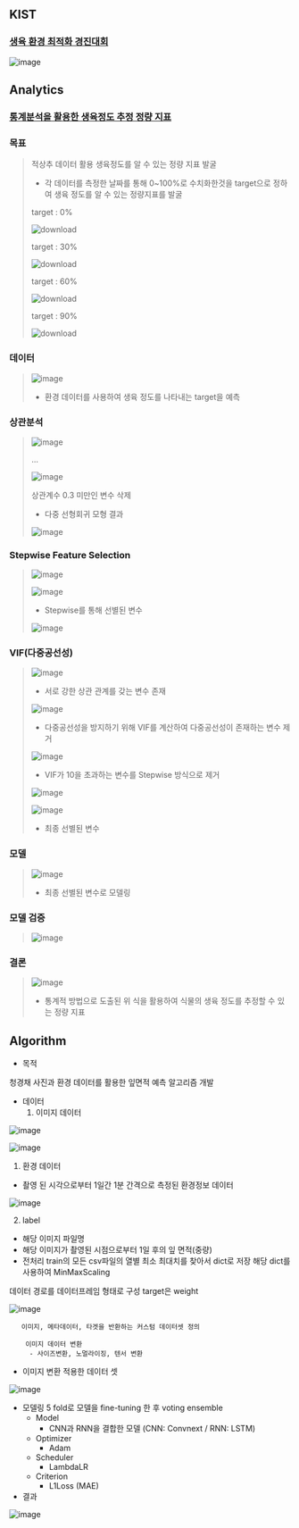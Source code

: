 ## KIST
### [생육 환경 최적화 경진대회](https://dacon.io/competitions/official/235897/overview/description)

![image](https://user-images.githubusercontent.com/91044039/169456529-13facc71-63ab-4cea-9c78-51ba36899617.png)

## Analytics
### [통계분석을 활용한 생육정도 추정 정량 지표](https://dacon.io/competitions/official/235897/codeshare/4955?page=1&dtype=recent)

### 목표
> 적상추 데이터 활용 생육정도를 알 수 있는 정량 지표 발굴
> - 각 데이터를 측정한 날짜를 통해 0~100%로 수치화한것을 target으로 정하여 생육 정도를 알 수 있는 정량지표를 발굴
> 
> target : 0%
> 
> ![download](https://user-images.githubusercontent.com/91044039/169457498-0979b87b-6a6d-4965-a709-b49433903d2c.png)
> 
> target : 30%
> 
> ![download](https://user-images.githubusercontent.com/91044039/169457586-34631113-8008-48fd-845d-7833fb9b2584.png)
> 
> target : 60%
> 
> ![download](https://user-images.githubusercontent.com/91044039/169457604-e06adc91-22f4-4b1f-8da7-fd2d99868929.png)
>
> target : 90%
>
>![download](https://user-images.githubusercontent.com/91044039/169457770-5be531b5-fd89-4f0a-8ce9-dce2fb56528c.png)

### 데이터
> ![image](https://user-images.githubusercontent.com/91044039/169458070-adac835d-387b-4aac-a9bc-66479009890b.png)
> - 환경 데이터를 사용하여 생육 정도를 나타내는 target을 예측

### 상관분석
> ![image](https://user-images.githubusercontent.com/91044039/169458736-bf0faa97-3bbb-420b-8350-013a9768cb45.png)
> 
> ...
> 
> ![image](https://user-images.githubusercontent.com/91044039/169458775-eaff4250-3ae2-454f-af86-b17774119c70.png)
> 
> 상관계수 0.3 미만인 변수 삭제
> 
> - 다중 선형회귀 모형 결과
> 
> ![image](https://user-images.githubusercontent.com/91044039/169458927-84d9af1c-0142-4f9d-a311-5f557b541c8e.png)

### Stepwise Feature Selection
> ![image](https://user-images.githubusercontent.com/91044039/169459207-9573ae34-f352-4730-9fa3-6858a3ae2b1c.png)
> 
> ![image](https://user-images.githubusercontent.com/91044039/169459233-c7760c15-a7bd-4a8e-8559-f5b8a9d3e4a3.png)
> - Stepwise를 통해 선별된 변수
> 
> ![image](https://user-images.githubusercontent.com/91044039/169459288-314b35d9-9ecb-4ec7-aa1d-9bc8355174d6.png)

### VIF(다중공선성)
> ![image](https://user-images.githubusercontent.com/91044039/169463278-fd4f6c23-e211-43ea-b6bf-120bd2be3555.png)
> 
> - 서로 강한 상관 관계를 갖는 변수 존재
> 
> ![image](https://user-images.githubusercontent.com/91044039/169463410-bfd3cbff-4259-4ece-9b8f-233b37e39928.png)
> 
> - 다중공선성을 방지하기 위해 VIF를 계산하여 다중공선성이 존재하는 변수 제거
> 
> ![image](https://user-images.githubusercontent.com/91044039/169465245-44e7cc2d-d53e-4e4e-8472-6caa76997d49.png)
> 
> - VIF가 10을 초과하는 변수를 Stepwise 방식으로 제거
> 
> ![image](https://user-images.githubusercontent.com/91044039/169463566-bc653e7a-5094-4c8b-bd1e-b329da14884c.png)
> 
> ![image](https://user-images.githubusercontent.com/91044039/169465358-fd9affc5-0685-43ce-8648-e70dd2df1ebe.png)
> 
> - 최종 선별된 변수

### 모델
> ![image](https://user-images.githubusercontent.com/91044039/169463817-afbfb70a-531b-44fd-bf05-f6e81c39002a.png)
> 
> - 최종 선별된 변수로 모델링

### 모델 검증
> ![image](https://user-images.githubusercontent.com/91044039/169464031-584672ad-dbea-4f37-93f2-a79e0cfef89e.png)

### 결론
> ![image](https://user-images.githubusercontent.com/91044039/169464073-5d2363d7-a00f-48c0-bcb9-95b3bd705306.png)
> - 통계적 방법으로 도출된 위 식을 활용하여 식물의 생육 정도를 추정할 수 있는 정량 지표  


## Algorithm

- 목적

청경채 사진과 환경 데이터를 활용한 잎면적 예측 알고리즘 개발

- 데이터
    1. 이미지 데이터

![image](https://user-images.githubusercontent.com/91044039/169959327-445313ae-05a3-4f6d-a2e2-840e076f35da.png)

![image](https://user-images.githubusercontent.com/91044039/169959350-9e14e8dc-bae0-4595-a512-8b9273a53799.png)

1. 환경 데이터
- 촬영 된 시각으로부터 1일간 1분 간격으로 측정된 환경정보 데이터
    
![image](https://user-images.githubusercontent.com/91044039/169959375-e8c080b2-b90b-4220-b966-18e2a01e0a50.png)
    
2. label
- 해당 이미지 파일명
- 해당 이미지가 촬영된 시점으로부터 1일 후의 잎 면적(중량)
- 전처리
train의 모든 csv파일의 열별 최소 최대치를 찾아서 dict로 저장
해당 dict를 사용하여 MinMaxScaling

데이터 경로를 데이터프레임 형태로 구성 target은 weight
    
![image](https://user-images.githubusercontent.com/91044039/169959406-e77f98e5-402c-49aa-aa83-a6994623cb76.png)
    

       이미지, 메타데이터, 타겟을 반환하는 커스텀 데이터셋 정의

        이미지 데이터 변환
         - 사이즈변환, 노멀라이징, 텐서 변환

- 이미지 변환 적용한 데이터 셋
    
![image](https://user-images.githubusercontent.com/91044039/169959419-0d9949d3-1f4c-4e45-b53b-14bc514d00ab.png)
    
- 모델링
5 fold로 모델을 fine-tuning 한 후 voting ensemble
    - Model
        - CNN과 RNN을 결합한 모델
        (CNN: Convnext / RNN: LSTM)
    - Optimizer
        - Adam
    - Scheduler
        - LambdaLR
    - Criterion
        - L1Loss (MAE)
- 결과
    
![image](https://user-images.githubusercontent.com/91044039/169959437-3f0903f2-165e-4e91-8de5-f807a5bdddae.png)

